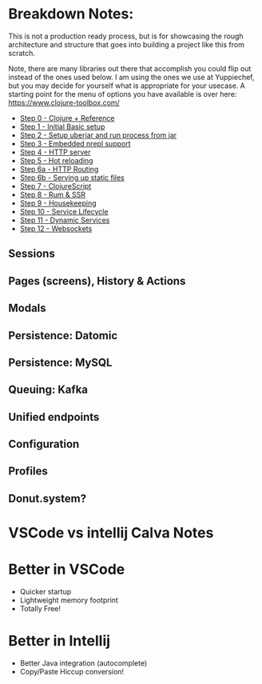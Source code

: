 # Breakdown Notes:

This is not a production ready process, but is for showcasing the rough architecture and structure that goes into building a project like this from scratch.

Note, there are many libraries out there that accomplish you could flip out instead of the ones used below. I am using the ones we use at Yuppiechef, but you may decide for yourself what is appropriate for your usecase. A starting point for the menu of options you have available is over here: https://www.clojure-toolbox.com/


 - [Step 0 - Clojure + Reference](doc/step0-reference.md)
 - [Step 1 - Initial Basic setup](doc/step1-initial.md)
 - [Step 2 - Setup uberjar and run process from jar](doc/step2-uberjar.md)
 - [Step 3 - Embedded nrepl support](doc/step3-nrepl.md)
 - [Step 4 - HTTP server](doc/step4-http.md)
 - [Step 5 - Hot reloading](doc/step5-hotreload.md)
 - [Step 6a - HTTP Routing](doc/step6a-httprouting.md)
 - [Step 6b - Serving up static files](doc/step6b-static-files.md)
 - [Step 7 - ClojureScript](doc/step7-clojurescript.md)
 - [Step 8 - Rum & SSR](doc/step8-rum.md)
 - [Step 9 - Housekeeping](doc/step9-housekeeping.md)
 - [Step 10 - Service Lifecycle](doc/step10-servicelifecycle.md)
 - [Step 11 - Dynamic Services](doc/step11-dynamicservices.md)
 - [Step 12 - Websockets](doc/step12-websockets.md)



## Sessions

## Pages (screens), History & Actions

## Modals


## Persistence: Datomic

## Persistence: MySQL

## Queuing: Kafka

## Unified endpoints

## Configuration

## Profiles

## Donut.system?

# VSCode vs intellij Calva Notes


# Better in VSCode
 - Quicker startup
 - Lightweight memory footprint
 - Totally Free!

# Better in Intellij
 - Better Java integration (autocomplete)
 - Copy/Paste Hiccup conversion!
